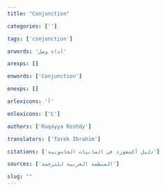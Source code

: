 ```yaml
---
title: "Conjunction"

categories: ['']

tags: ['conjunction']

arwords: 'أداة وصل'

arexps: []

enwords: ['Conjunction']

enexps: []

arlexicons: 'أ'

enlexicons: ['C']

authors: ['Ruqayya Roshdy']

translators: ['Tarek Ibrahim']

citations: ['دليل أكسفورد في السانيات الحاسوبية']

sources: ['المنظمة العربية للترجمة']

slug: ""
---
```


